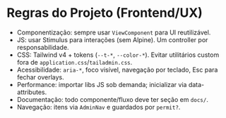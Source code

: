 # Regras do Projeto (Frontend/UX)

- Componentização: sempre usar `ViewComponent` para UI reutilizável.
- JS: usar Stimulus para interações (sem Alpine). Um controller por responsabilidade.
- CSS: Tailwind v4 + tokens (`--t-*`, `--color-*`). Evitar utilitários custom fora de `application.css`/`tailadmin.css`.
- Acessibilidade: `aria-*`, foco visível, navegação por teclado, Esc para fechar overlays.
- Performance: importar libs JS sob demanda; inicializar via data-attributes.
- Documentação: todo componente/fluxo deve ter seção em `docs/`.
- Navegação: itens via `AdminNav` e guardados por `permit?`.
